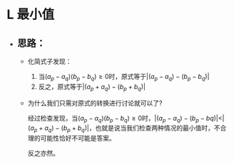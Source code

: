 # L 最小值

- ## 思路：

  - 化简式子发现：

    1. 当$\left(a_{p}-a_{q}\right)\left(b_{p}-b_{q}\right)\ge0$时，原式等于$\left\vert\left(a_{p}-a_{q}\right)-\left(b_{p}-b_{q}\right)\right\vert$
    2. 反之，原式等于$\left\vert\left(a_{p}+a_{q}\right)-\left(b_{p}+b_{q}\right)\right\vert$
  - 为什么我们只需对原式的转换进行讨论就可以了?

    经过检查发现，当$\left(a_{p}-a_{q}\right)\left(b_{p}-b_{q}\right)\ge0$时，$\left\vert\left(a_{p}-a_{q}\right)-\left(b_{p}-bq\right)\right\vert$$<$$\left\vert\left(a_{p}+a_{q}\right)-\left(b_{p}+b_{q}\right)\right\vert$，也就是说当我们检查两种情况的最小值时，不合理的可能性恰好不可能是答案。

    反之亦然。